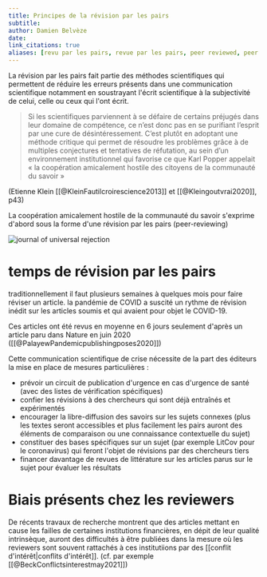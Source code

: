 ```yaml
---
title: Principes de la révision par les pairs
subtitle:
author: Damien Belvèze
date:
link_citations: true
aliases: [revu par les pairs, revue par les pairs, peer reviewed, peer reviewing]
---
```


La révision par les pairs fait partie des méthodes scientifiques qui permettent de réduire les erreurs présents dans une communication scientifique notamment en soustrayant l'écrit scientifique à la subjectivité de celui, celle ou ceux qui l'ont écrit. 

>Si les scientifiques parviennent à se défaire de certains préjugés dans leur domaine de compétence, ce n’est donc pas en se purifiant l’esprit par une cure de désintéressement. C’est plutôt en adoptant une méthode critique qui permet de résoudre les problèmes grâce à de multiples conjectures et tentatives de réfutation, au sein d’un environnement institutionnel qui favorise ce que Karl Popper appelait « la coopération amicalement hostile des citoyens de la communauté du savoir »

(Etienne Klein [[@KleinFautilcroirescience2013]] et [[@Kleingoutvrai2020]], p43)

La coopération amicalement hostile de la communauté du savoir s'exprime d'abord sous la forme d'une révision par les pairs (peer-reviewing)

![journal of universal rejection](universal_rejection.png)

# temps de révision par les pairs

traditionnellement il faut plusieurs semaines à quelques mois pour faire réviser un article. 
la pandémie de COVID a suscité un rythme de révision inédit sur les articles soumis et qui avaient pour objet le COVID-19. 

Ces articles ont été revus en moyenne en 6 jours seulement d'après un article paru dans Nature en juin 2020 ([[@PalayewPandemicpublishingposes2020]])

Cette communication scientifique de crise nécessite de la part des éditeurs la mise en place de mesures particulières : 

- prévoir un circuit de publication d'urgence en cas d'urgence de santé (avec des listes de vérification spécifiques)
- confier les révisions à des chercheurs qui sont déjà entraînés et expérimentés
- encourager la libre-diffusion des savoirs sur les sujets connexes (plus les textes seront accessibles et plus facilement les pairs auront des éléments de comparaison ou une connaissance contextuelle du sujet)
- constituer des bases spécifiques sur un sujet (par exemple LitCov pour le coronavirus) qui feront l'objet de révisions par des chercheurs tiers
- financer davantage de revues de littérature sur les articles parus sur le sujet pour évaluer les résultats

# Biais présents chez les reviewers

De récents travaux de recherche montrent que des articles mettant en cause les failles de certaines institutions financières, en dépit de leur qualité intrinsèque, auront des difficultés à être publiées dans la mesure où les reviewers sont souvent rattachés à ces institutiions par des [[conflit  d'intérêt|conflits d'intérêt]]. 
(cf. par exemple [[@BeckConflictsinterestmay2021]])